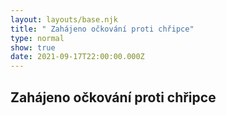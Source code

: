 ```yaml
---
layout: layouts/base.njk
title: " Zahájeno očkování proti chřipce"
type: normal
show: true
date: 2021-09-17T22:00:00.000Z
---
```

##  Zahájeno očkování proti chřipce